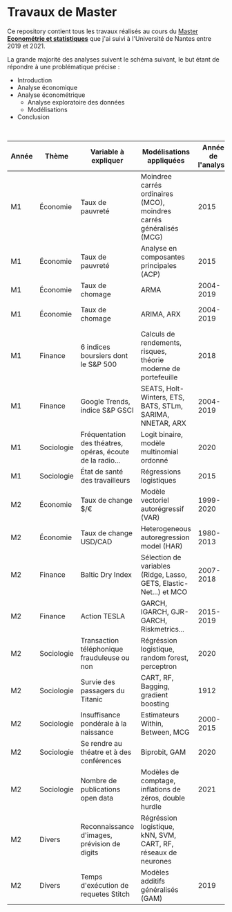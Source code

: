 # Travaux de Master

Ce repository contient tous les travaux réalisés au cours du [Master **Econométrie et statistiques**](https://iae.univ-nantes.fr/nos-formations/offre-de-formation/master-econometrie-statistiques) que j'ai suivi à l'Université de Nantes entre 2019 et 2021.

La grande majorité des analyses suivent le schéma suivant, le but étant de répondre à une problématique précise :
+ Introduction
+ Analyse économique
+ Analyse économétrique
    * Analyse exploratoire des données 
    * Modélisations
+ Conclusion

<br>

| Année    | Thème      | Variable à expliquer                                       | Modélisations appliquées                                            | Année de  l'analyse | Outil utilisé | Lien vers le rapport                                                                                                                                                                                                                                                                                     |
|----------|------------|------------------------------------------------------------|---------------------------------------------------------------------|---------------------|---------------|----------------------------------------------------------------------------------------------------------------------------------------------------------------------------------------------------------------------------------------------------------------------------------------------------------|
| M1 | Économie   | Taux de pauvreté                                           | Moindree carrés ordinaires (MCO), moindres carrés généralisés (MCG) | 2015                | R             | [rapport](https://raw.githubusercontent.com/DianeThy/Travaux_universitaires/main/Travaux%20Master%201/Mode%CC%81lisations%20line%CC%81aires%20du%20taux%20de%20pauvrete%CC%81.pdf)                                                                                                                                
| M1  | Économie   | Taux de pauvreté                                           | Analyse en composantes principales (ACP)                            | 2015                | R             | [rapport](https://raw.githubusercontent.com/DianeThy/Travaux_universitaires/main/Travaux%20Master%201/Analyse%20en%20composantes%20principales%20du%20taux%20de%20pauvrete%CC%81.pdf)                                                                                                                                             
| M1 | Économie   | Taux de chomage                                            | ARMA                                                                | 2004-2019           | Gretl         | [rapport](https://raw.githubusercontent.com/DianeThy/Travaux_universitaires/main/Travaux%20Master%201/Se%CC%81ries%20temporelles%2C%20taux%20de%20cho%CC%82mage.pdf)                                                                                                                                                              
| M1 | Économie   | Taux de chomage                                            | ARIMA, ARX                                                          | 2004-2019           | R             | [rapport](https://raw.githubusercontent.com/DianeThy/Travaux_universitaires/main/Travaux%20Master%201/Google%20Trends%20et%20le%20cho%CC%82mage.pdf), [note de synthèse](https://raw.githubusercontent.com/DianeThy/Travaux_universitaires/main/Travaux%20Master%201/Note%20de%20synthe%CC%80se%20Google%20Trends%20et%20le%20cho%CC%82mage.pdf)                     |
| M1 | Finance    | 6 indices boursiers dont le S&P 500                        | Calculs de rendements, risques,  théorie moderne de portefeuille    | 2018                | R             | [rapport](https://dianethy.github.io/Travaux_universitaires/Travaux%20Master%201/Evaluation%20des%20actifs.html)                                                                                                                                                                                                                  
| M1 | Finance    | Google Trends, indice S&P GSCI                             | SEATS, Holt-Winters, ETS, BATS, STLm, SARIMA, NNETAR, ARX           | 2004-2019           | R, JDemetra   | [rapport](https://raw.githubusercontent.com/DianeThy/Travaux_universitaires/main/Travaux%20Master%201/Analyse%20de%20se%CC%81ries%20temporelles%20et%20pre%CC%81visions.pdf)                                                                                                                                                      
| M1 | Sociologie | Fréquentation des théatres, opéras,  écoute de la radio... | Logit binaire, modèle multinomial ordonné                           | 2020                | R             | [rapport](https://raw.githubusercontent.com/DianeThy/Travaux_universitaires/main/Travaux%20Master%201/Mode%CC%80les%20binaires%20et%20multinomiaux%20des%20pratiques%20culutrelles.pdf)                                                                                                                                           
| M1 | Sociologie | État de santé des travailleurs                             | Régressions logistiques                                             | 2015                | R             | [rapport](https://dianethy.github.io/Travaux_universitaires/Travaux%20Master%201/R.html)                                                                                                                                                                                                                                          
| M2 | Économie   | Taux de change $/€                                         | Modèle vectoriel autorégressif (VAR)                                | 1999-2020           | R             | [rapport](https://raw.githubusercontent.com/DianeThy/My-works/main/Travaux%20Master%202/Instruments%20d'une%20politique%20mone%CC%81taire%2C%20analyse%20de%20se%CC%81ries%20temporelles%20pultivarie%CC%81es.pdf)                                                                                                  
| M2 | Économie   | Taux de change USD/CAD                                     | Heterogeneous autoregression model (HAR)                            | 1980-2013           | R             | [rapport](https://raw.githubusercontent.com/DianeThy/Travaux_universitaires/main/Travaux%20Master%202/E%CC%81conome%CC%81trie%20a%CC%80%20haute%20fre%CC%81quence%2C%20analyse%20de%20l'USD%3ACAD.pdf)                                                                                                                            
| M2 | Finance    | Baltic Dry Index                                           | Sélection de variables (Ridge, Lasso, GETS, Elastic-Net...) et MCO  | 2007-2018           | R             | [rapport](https://dianethy.github.io/Travaux_universitaires/Travaux%20Master%202/Se%CC%81lection%20de%20variables%20Big%20Data%2C%20mode%CC%81lisation%20du%20BDI.html)                                                                                                                                                           
| M2 | Finance    | Action TESLA                                               | GARCH, IGARCH, GJR-GARCH, Riskmetrics...                            | 2015-2019           | R             | [rapport](https://raw.githubusercontent.com/DianeThy/Travaux_universitaires/main/Travaux%20Master%202/Analyse%20de%20l'action%20TESLA.pdf)                                                                                                                                                                                        
| M2 | Sociologie | Transaction téléphonique  frauduleuse ou non               | Régréssion logistique, random forest,  perceptron                   | 2020                | Python        | [rapport](https://raw.githubusercontent.com/DianeThy/Travaux_universitaires/main/Travaux%20Master%202/De%CC%81tection%20de%20fraude%20sur%20transactions%20par%20te%CC%81le%CC%81phone.pdf)                                                                                                                                       
| M2 | Sociologie | Survie des passagers du Titanic                            | CART, RF, Bagging, gradient boosting                                | 1912                | Python        | [rapport](https://raw.githubusercontent.com/DianeThy/Travaux_universitaires/main/Travaux%20Master%202/Kaggle%20competition%20%22Titanic%22%20on%20Pythpn.pdf)                                                                                                                                                                     
| M2 | Sociologie | Insuffisance pondérale à la naissance                      | Estimateurs Within, Between, MCG                                    | 2000-2015           | Stata         | [rapport](https://raw.githubusercontent.com/DianeThy/Travaux_universitaires/main/Travaux%20Master%202/Poids%20des%20be%CC%81be%CC%81s%20a%CC%80%20la%20naissance%2C%20donne%CC%81es%20de%20panel.pdf)                                                                                                                             
| M2 | Sociologie | Se rendre au théatre et à des conférences                  | Biprobit, GAM                                                       | 2020                | R             | [rapport](https://raw.githubusercontent.com/DianeThy/My-works/main/Travaux%20Master%202/Probit%20multivarie%CC%81s%2C%20analyse%20des%20pratiques%20culturelles%202.pdf), [note de synthèse](https://raw.githubusercontent.com/DianeThy/Travaux_universitaires/main/Travaux%20Master%202/Note%20de%20synthe%CC%80se%20pratiques%20culturelles%202.pdf) 
| M2 | Sociologie | Nombre de publications open data                           | Modèles de comptage, inflations de zéros,  double hurdle            | 2021                | R             | [rapport](https://github.com/datactivist/analyse_situation_opendata/blob/master/Reports/THIERRY_Diane_Me%CC%81moire_M2EKAP.pdf), [note de synthèse](https://github.com/datactivist/analyse_situation_opendata/blob/master/Reports/Note%20de%20synthe%CC%80se%20analyse.pdf)                                              
| M2 | Divers     | Reconnaissance d'images,  prévision de digits              | Régréssion logistique, kNN, SVM, CART, RF,  réseaux de neurones                        |  | Python       | [rapport](https://raw.githubusercontent.com/DianeThy/Travaux_universitaires/main/Travaux%20Master%202/Kaggle%20competition%20%22Digit%20recognizer%22%20on%20Python.pdf)                                                                                                                                                          
| M2 | Divers     | Temps d'exécution de requetes Stitch                       | Modèles additifs généralisés (GAM)                                  | 2019                | R             | [rapport](https://dianethy.github.io/Travaux_universitaires/Travaux%20Master%202/Pre%CC%81vision%20des%20temps%20de%20reque%CC%82te%20de%20jobs%20'Stitch'.html)                                                                                                                                                                                                                                                                                                  

